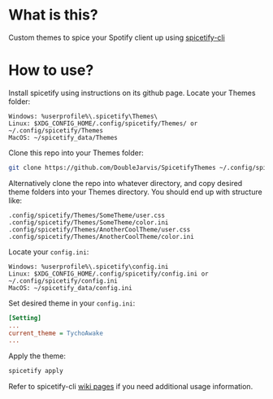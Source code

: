 # What is this?
Custom themes to spice your Spotify client up using [spicetify-cli](https://github.com/khanhas/spicetify-cli)

# How to use?
Install spicetify using instructions on its github page.
Locate your Themes folder:
```
Windows: %userprofile%\.spicetify\Themes\
Linux: $XDG_CONFIG_HOME/.config/spicetify/Themes/ or ~/.config/spicetify/Themes
MacOS: ~/spicetify_data/Themes
```
Clone this repo into your Themes folder:
```sh
git clone https://github.com/DoubleJarvis/SpicetifyThemes ~/.config/spicetify/Themes
```
Alternatively clone the repo into whatever directory, and copy desired theme folders into your Themes directory.
You should end up with structure like:
```
.config/spicetify/Themes/SomeTheme/user.css
.config/spicetify/Themes/SomeTheme/color.ini
.config/spicetify/Themes/AnotherCoolTheme/user.css
.config/spicetify/Themes/AnotherCoolTheme/color.ini
```
Locate your `config.ini`:
```
Windows: %userprofile%\.spicetify\config.ini
Linux: $XDG_CONFIG_HOME/.config/spicetify/config.ini or ~/.config/spicetify/config.ini
MacOS: ~/spicetify_data/config.ini
```
Set desired theme in your `config.ini`:
```ini
[Setting]
...
current_theme = TychoAwake
...
```
Apply the theme:
```sh
spicetify apply
```
Refer to spicetify-cli [wiki pages](https://github.com/khanhas/spicetify-cli/wiki/Basic-Usage) if you need additional usage information.